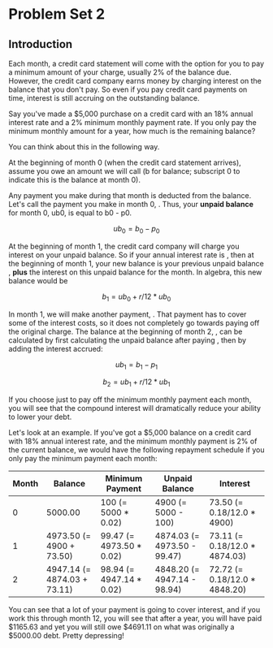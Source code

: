 # Problem Set 2

## Introduction
Each month, a credit card statement will come with the option for you to pay a minimum amount of your charge, usually 2% of the balance due. However, the credit card company earns money by charging interest on the balance that you don't pay. So even if you pay credit card payments on time, interest is still accruing on the outstanding balance.

Say you've made a $5,000 purchase on a credit card with an 18% annual interest rate and a 2% minimum monthly payment rate. If you only pay the minimum monthly amount for a year, how much is the remaining balance?

You can think about this in the following way.

At the beginning of month 0 (when the credit card statement arrives), assume you owe an amount we will call  (b for balance; subscript 0 to indicate this is the balance at month 0).

Any payment you make during that month is deducted from the balance. Let's call the payment you make in month 0, . Thus, your **unpaid balance** for month 0, ub0, is equal to b0 - p0.

$$ ub_0 = b_0 - p_0 $$

At the beginning of month 1, the credit card company will charge you interest on your unpaid balance. So if your annual interest rate is , then at the beginning of month 1, your new balance is your previous unpaid balance , **plus** the interest on this unpaid balance for the month. In algebra, this new balance would be

$$ b_1 = ub_0 + {r}/{12}*ub_0 $$

In month 1, we will make another payment, . That payment has to cover some of the interest costs, so it does not completely go towards paying off the original charge. The balance at the beginning of month 2, , can be calculated by first calculating the unpaid balance after paying , then by adding the interest accrued:

$$ ub_1 = b_1 - p_1 $$

$$ b_2 = ub_1 + {r}/{12}*ub_1 $$

If you choose just to pay off the minimum monthly payment each month, you will see that the compound interest will dramatically reduce your ability to lower your debt.

Let's look at an example. If you've got a $5,000 balance on a credit card with 18% annual interest rate, and the minimum monthly payment is 2% of the current balance, we would have the following repayment schedule if you only pay the minimum payment each month:

| **Month**	| **Balance**	              | **Minimum Payment**	     | **Unpaid Balance**	        | **Interest**                  |
| --------- | --------------------------- | ------------------------ | ---------------------------- | ----------------------------- |
| 0	        | 5000.00	                  | 100 (= 5000 * 0.02)	     | 4900 (= 5000 - 100)	        | 73.50 (= 0.18/12.0 * 4900)    |
| 1	        | 4973.50 (= 4900 + 73.50)	  | 99.47 (= 4973.50 * 0.02) | 4874.03 (= 4973.50 - 99.47)  | 73.11 (= 0.18/12.0 * 4874.03) |
| 2	        | 4947.14 (= 4874.03 + 73.11) | 98.94 (= 4947.14 * 0.02) | 4848.20 (= 4947.14 - 98.94)  | 72.72 (= 0.18/12.0 * 4848.20) |

You can see that a lot of your payment is going to cover interest, and if you work this through month 12, you will see that after a year, you will have paid $1165.63 and yet you will still owe $4691.11 on what was originally a $5000.00 debt. Pretty depressing!